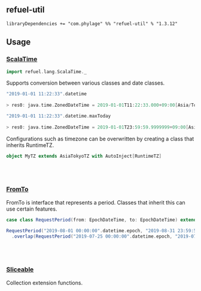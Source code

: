 ## refuel-util

```
libraryDependencies += "com.phylage" %% "refuel-util" % "1.3.12"
```

## Usage

### [ScalaTime](https://github.com/giiita/refuel/blob/master/refuel-util/src/main/scala/refuel/lang/ScalaTime.scala)

```scala
import refuel.lang.ScalaTime._
```
Supports conversion between various classes and date classes.

```scala
"2019-01-01 11:22:33".datetime
  
> res0: java.time.ZonedDateTime = 2019-01-01T11:22:33.000+09:00[Asia/Tokyo]
```

```scala
"2019-01-01 11:22:33".datetime.maxToday
  
> res0: java.time.ZonedDateTime = 2019-01-01T23:59:59.9999999+09:00[Asia/Tokyo]
```

Configurations such as timezone can be overwritten by creating a class that inherits RuntimeTZ.

```scala
object MyTZ extends AsiaTokyoTZ with AutoInject[RuntimeTZ]
```

<br/>
<br/>

### [FromTo](https://github.com/giiita/refuel/blob/master/refuel-util/src/main/scala/refuel/lang/period/FromTo.scala)

FromTo is interface that represents a period.
Classes that inherit this can use certain features.

```scala
case class RequestPeriod(from: EpochDateTime, to: EpochDateTime) extends FromTo

RequestPeriod("2019-08-01 00:00:00".datetime.epoch, "2019-08-31 23:59:59".datetime.epoch)
  .overlap(RequestPeriod("2019-07-25 00:00:00".datetime.epoch, "2019-07-31 23:59:59".datetime.epoch)
```

<br/>
<br/>

### [Sliceable](https://github.com/giiita/refuel/blob/master/refuel-util/src/main/scala/refuel/lang/collections/Sliceable.scala)

Collection extension functions.